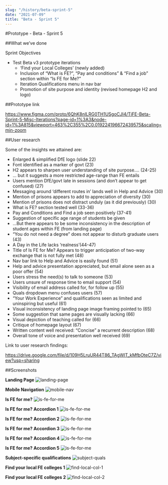 ```yaml
---
slug: "/history/beta-sprint-5"
date: "2021-07-09"
title: "Beta - Sprint 5"
---
```


#Prototype - Beta - Sprint 5

##What we’ve done

Sprint Objectives

- Test Beta v3 prototype iterations
  - ‘Find your Local Colleges’ (newly added)
  - Inclusion of “What is FE?”, “Pay and conditions” & “Find a job” section within “Is FE for Me?”
  - Iteration Qualifications menu in nav bar
  - Promotion of site purpose and identity (revised homepage H2 and logo)


##Prototype link

https://www.figma.com/proto/6QhK8nILRG0TH1USgoCJI4/TiFE-Beta-Sprint-5-Misc-Iterations?page-id=1%3A3&node-id=1%3A815&viewport=463%2C355%2C0.019224196672439575&scaling=min-zoom

##User research

Some of the insights we attained are:

- Enlarged & simplified DfE logo (slide 22)
- Font identified as a marker of govt (23)
- H2 appears to sharpen user understanding of site purpose…. (24-25)
- … but it suggests a more restricted age-range than FE entails
- Users mention DfE/govt late in sessions (and don’t appear to get confused) (27)
- Messaging around ‘different routes in’ lands well in Help and Advice (30)
- Mention of prisons appears to add to appreciation of diversity (30)
- Mention of prisons does not distract unduly (as it did previously) (30)
- What is FE?  section tested well (33-36)
- Pay and Conditions and Find a job seen positively (37-41)
- Suggestion of specific age range of students be given
- ...But there appears to be some inconsistency in the description of student ages within FE (from landing page)
- “You do not need a degree” does not appear to disturb graduate users (43)
- A Day in the Life lacks ‘realness’(44-47)
- Title of Is FE for Me? Appears to trigger anticipation of two-way exchange that is not fully met (48)
- Nav bar link to Help and Advice is easily found (51)
- Help and advice presentation appreciated, but email alone seen as a poor offer (54)
- Users stress the need(s) to talk to someone (53)
- Users unsure of response time to email support (54)
- Visibility of email address called for, for follow up (55)
- Quals dropdown menu confuses users (57)
- “Your Work Experience” and qualifications seen as limited and uninspiring but useful (61)
- Visual inconsistency of landing page image framing pointed to (65)
- Some suggestion that same pages are visually lacking (66)
- Visual depiction of teaching called for (66)
- Critique of homepage layout (67)
- Written content well received: “Concise” a recurrent description (68)
- Overall tone of voice and presentation well received (69)

Link to user research findings:

https://drive.google.com/file/d/109H5LruUR44T86_TAgWlT_kMfbOteC7Z/view?usp=sharing

##Screenshots

**Landing Page**
![landing-page](/images/beta-sprint-5/Sprint-5-mobile-landing-page.png)

**Mobile Navigation**
![mobile-nav](/images/beta-sprint-5/Sprint-5-mobile-nav.png)

**Is FE for me?**
![is-fe-for-me](/images/beta-sprint-5/Sprint-5-mobile-is-fe-for-me.png)

**Is FE for me? Accordion 1**
![is-fe-for-me](/images/beta-sprint-5/Sprint-5-mobile-is-fe-for-me-1.png)

**Is FE for me? Accordion 2**
![is-fe-for-me](/images/beta-sprint-5/Sprint-5-mobile-is-fe-for-me-2.png)

**Is FE for me? Accordion 3**
![is-fe-for-me](/images/beta-sprint-5/Sprint-5-mobile-is-fe-for-me-3.png)

**Is FE for me? Accordion 4**
![is-fe-for-me](/images/beta-sprint-5/Sprint-5-mobile-is-fe-for-me-4.png)

**Is FE for me? Accordion 5**
![is-fe-for-me](/images/beta-sprint-5/Sprint-5-mobile-is-fe-for-me-5.png)

**Subject-specific qualifications**
![subject-quals](/images/beta-sprint-5/Sprint-5-mobile-subject-specific.png)

**Find your local FE colleges 1**
![find-local-col-1](/images/beta-sprint-5/Sprint-5-mobile-find-college-1.png)

**Find your local FE colleges 2**
![find-local-col-2](/images/beta-sprint-5/Sprint-5-mobile-find-college-2.png)
